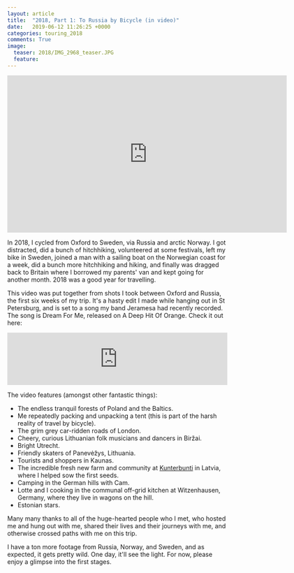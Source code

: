 ```yaml
---
layout: article
title:  "2018, Part 1: To Russia by Bicycle (in video)"
date:   2019-06-12 11:26:25 +0000
categories: touring_2018
comments: True
image:
  teaser: 2018/IMG_2968_teaser.JPG
  feature:
---
```



<iframe src="https://player.vimeo.com/video/341358402" width="640" height="360" frameborder="0" allow="autoplay; fullscreen" allowfullscreen></iframe>

In 2018, I cycled from Oxford to Sweden, via Russia and arctic Norway. I got distracted, did a bunch of hitchhiking, volunteered at some festivals, left my bike in Sweden, joined a man with a sailing boat on the Norwegian coast for a week, did a bunch more hitchhiking and hiking, and finally was dragged back to Britain where I borrowed my parents' van and kept going for another month. 2018 was a good year for travelling.

This video was put together from shots I took between Oxford and Russia, the first six weeks of my trip. It's a hasty edit I made while hanging out in St Petersburg, and is set to a song my band Jeramesa had recently recorded. The song is Dream For Me, released on A Deep Hit Of Orange. Check it out here:

<iframe style="border: 0; width: 100%; height: 120px;" src="https://bandcamp.com/EmbeddedPlayer/album=4144136883/size=large/bgcol=333333/linkcol=e99708/tracklist=false/artwork=small/transparent=true/" seamless><a href="http://jeramesa.bandcamp.com/album/a-deep-hit-of-orange">A Deep Hit Of Orange by Jeramesa</a></iframe>

The video features (amongst other fantastic things):
  - The endless tranquil forests of Poland and the Baltics.
  - Me repeatedly packing and unpacking a tent (this is part of the harsh reality of travel by bicycle).
  - The grim grey car-ridden roads of London.
  - Cheery, curious Lithuanian folk musicians and dancers in Biržai.
  - Bright Utrecht.
  - Friendly skaters of Panevėžys, Lithuania.
  - Tourists and shoppers in  Kaunas.
  - The incredible fresh new farm and community at [Kunterbunti](https://www.facebook.com/kunterbunti/) in Latvia, where I helped sow the first seeds.
  - Camping in the German hills with Cam.
  - Lotte and I cooking in the communal off-grid kitchen at Witzenhausen, Germany, where they live in wagons on the hill.
  - Estonian stars.

  Many many thanks to all of the huge-hearted people who I met, who hosted me and hung out with me, shared their lives and their journeys with me, and otherwise crossed paths with me on this trip.

  I have a ton more footage from Russia, Norway, and Sweden, and as expected, it gets pretty wild. One day, it'll see the light. For now, please enjoy a glimpse into the first stages.
